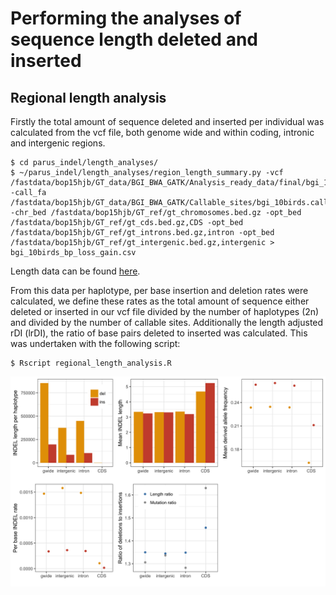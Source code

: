 # Performing the analyses of sequence length deleted and inserted

## Regional length analysis

Firstly the total amount of sequence deleted and inserted per individual was calculated from the vcf file, both genome 
wide and within coding, intronic and intergenic regions.

```
$ cd parus_indel/length_analyses/
$ ~/parus_indel/length_analyses/region_length_summary.py -vcf /fastdata/bop15hjb/GT_data/BGI_BWA_GATK/Analysis_ready_data/final/bgi_10birds.filtered_indels.pol.anno.recomb.line.vcf.gz -call_fa /fastdata/bop15hjb/GT_data/BGI_BWA_GATK/Callable_sites/bgi_10birds.callable.fa -chr_bed /fastdata/bop15hjb/GT_ref/gt_chromosomes.bed.gz -opt_bed /fastdata/bop15hjb/GT_ref/gt_cds.bed.gz,CDS -opt_bed /fastdata/bop15hjb/GT_ref/gt_introns.bed.gz,intron -opt_bed /fastdata/bop15hjb/GT_ref/gt_intergenic.bed.gz,intergenic > bgi_10birds_bp_loss_gain.csv
```

Length data can be found [here](bgi_10birds_bp_loss_gain.csv).

From this data per haplotype, per base insertion and deletion rates were calculated, we define these rates as the 
total amount of sequence either deleted or inserted in our vcf file divided by the number of haplotypes (2n) and divided
by the number of callable sites. Additionally the length adjusted rDI (lrDI), the ratio of base pairs deleted to 
inserted was calculated. This was undertaken with the following script:

```
$ Rscript regional_length_analysis.R
```

![regional_len](regional_length_plots.png)
